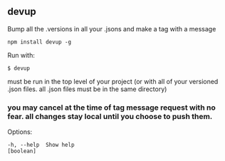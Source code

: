 devup
-----

Bump all the .versions in all your .jsons and make a tag with a message

    npm install devup -g

Run with:

    $ devup

must be run in the top level of your project (or with all of your versioned .json files. all .json files must be in the same directory)

### you may cancel at the time of tag message request with no fear. all changes stay local until you choose to push them.

Options:

    -h, --help  Show help                                                [boolean]
